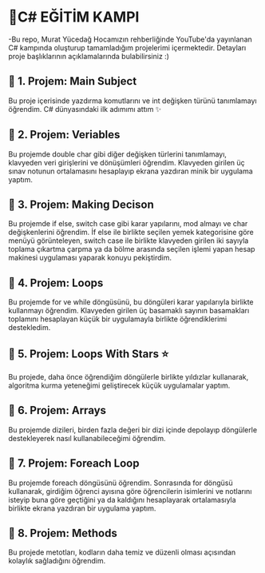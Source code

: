 # 📌C# EĞİTİM KAMPI
-Bu repo, Murat Yücedağ Hocamızın rehberliğinde YouTube'da yayınlanan C# kampında oluşturup tamamladığım projelerimi içermektedir. Detayları proje başlıklarının açıklamalarında bulabilirsiniz :)

## 💫 1. Projem: Main Subject
Bu proje içerisinde yazdırma komutlarını ve int değişken türünü tanımlamayı öğrendim. C# dünyasındaki ilk adımımı attım ✨
## 💫 2. Projem: Veriables
Bu projemde double char gibi diğer değişken türlerini tanımlamayı, klavyeden veri girişlerini ve dönüşümleri öğrendim. Klavyeden girilen üç sınav notunun ortalamasını hesaplayıp ekrana yazdıran minik bir uygulama yaptım.
## 💫 3. Projem: Making Decison
Bu projemde if else, switch case gibi karar yapılarını, mod almayı ve char değişkenlerini öğrendim. İf else ile birlikte seçilen yemek kategorisine göre menüyü görünteleyen, switch case ile birlikte klavyeden girilen iki sayıyla toplama çıkartma çarpma ya da bölme arasında seçilen işlemi yapan hesap makinesi uygulaması yaparak konuyu pekiştirdim. 
## 💫 4. Projem: Loops
Bu projemde for ve while döngüsünü, bu döngüleri karar yapılarıyla birlikte kullanmayı öğrendim. Klavyeden girilen üç basamaklı sayının basamakları toplamını hesaplayan küçük bir uygulamayla birlikte öğrendiklerimi destekledim.
## 💫 5. Projem: Loops With Stars ⭐
Bu projede, daha önce öğrendiğim döngülerle birlikte yıldızlar kullanarak, algoritma kurma yeteneğimi geliştirecek küçük uygulamalar yaptım.
## 💫 6. Projem: Arrays
Bu projemde dizileri, birden fazla değeri bir dizi içinde depolayıp döngülerle destekleyerek nasıl kullanabileceğimi öğrendim.
## 💫 7. Projem: Foreach Loop
Bu projemde foreach döngüsünü öğrendim. Sonrasında for döngüsü kullanarak, girdiğim öğrenci ayısına göre öğrencilerin isimlerini ve notlarını isteyip buna göre geçtiğini ya da kaldığını hesaplayarak ortalamasıyla birlikte ekrana yazdıran bir uygulama yaptım.
## 💫 8. Projem: Methods
Bu projede metotları, kodların daha temiz ve düzenli olması açısından kolaylık sağladığını öğrendim.
